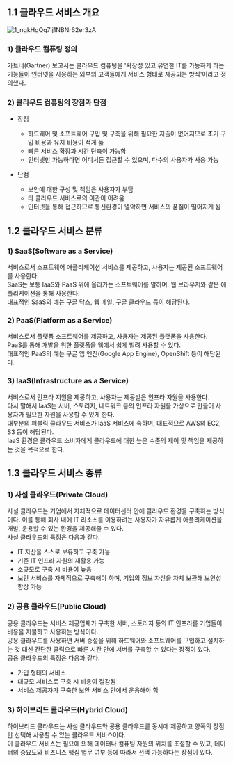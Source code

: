 ## 1.1 클라우드 서비스 개요
![1_ngkHgQq7ij1NBNr62er3zA](https://user-images.githubusercontent.com/53208493/92323793-8b2cd600-f076-11ea-9ea9-d99941848787.png)
### 1) 클라우드 컴퓨팅 정의
가트너(Gartner) 보고서는 클라우드 컴퓨팅을 '확장성 있고 유연한 IT를 가능하게 하는 기능들이 인터넷을 사용하는 외부의 고객들에게 서비스 형태로 제공되는 방식'이라고 정의했다.  

### 2) 클라우드 컴퓨팅의 장점과 단점
- 장점
  - 하드웨어 및 소프트웨어 구입 및 구축을 위해 필요한 지출이 없어지므로 초기 구입 비용과 유지 비용이 적게 듦
  - 빠른 서비스 확장과 시간 단축이 가능함
  - 인터넷만 가능하다면 어디서든 접근할 수 있으며, 다수의 사용자가 사용 가능
  
- 단점
  - 보안에 대한 구성 및 책임은 사용자가 부담
  - 타 클라우드 서비스로의 이관이 어려움
  - 인터넷을 통해 접근하므로 통신환경이 열악하면 서비스의 품질이 떨어지게 됨

## 1.2 클라우드 서비스 분류
### 1) SaaS(Software as a Service)
서비스로서 소프트웨어 애플리케이션 서비스를 제공하고, 사용자는 제공된 소프트웨어를 사용한다.  
SaaS는 보통 IaaS와 PaaS 위에 올라가는 소프트웨어를 말하며, 웹 브라우저와 같은 애플리케이션을 통해 사용한다.   
대표적인 SaaS의 예는 구글 닥스, 웹 메일, 구글 클라우드 등이 해당된다.  

### 2) PaaS(Platform as a Service)
서비스로서 플랫폼 소프트웨어를 제공하고, 사용자는 제공된 플랫폼을 사용한다.   
PaaS를 통해 개발을 위한 플랫폼을 웹에서 쉽게 빌려 사용할 수 있다.  
대표적인 PaaS의 예는 구글 앱 엔진(Google App Engine), OpenShift 등이 해당된다.  

### 3) IaaS(Infrastructure as a Service)
서비스로서 인프라 지원을 제공하고, 사용자는 제공받은 인프라 자원을 사용한다.  
다시 말해서 IaaS는 서버, 스토리지, 네트워크 등의 인프라 자원을 가상으로 만들어 사용자가 필요한 자원을 사용할 수 있게 한다.   
대부분의 퍼블릭 클라우드 서비스가 IaaS 서비스에 속하며, 대표적으로 AWS의 EC2, S3 등이 해당된다.  
IaaS 환경은 클라우드 소비자에게 클라우드에 대한 높은 수준의 제어 및 책임을 제공하는 것을 목적으로 한다.  

## 1.3 클라우드 서비스 종류
### 1) 사설 클라우드(Private Cloud)
사설 클라우드는 기업에서 자체적으로 데이터센터 안에 클라우드 환경을 구축하는 방식이다. 이를 통해 회사 내에 IT 리소스를 이용하려는 사용자가 자유롭게 애플리케이션을 개발, 운용할 수 있는
환경을 제공해줄 수 있다.   
사설 클라우드의 특징은 다음과 같다.
- IT 자산을 스스로 보유하고 구축 가능
- 기존 IT 인프라 자원의 재활용 가능
- 소규모로 구축 시 비용이 높음
- 보안 서비스를 자체적으로 구축해야 하며, 기업의 정보 자산을 자체 보관해 보안성 향상 가능
 
### 2) 공용 클라우드(Public Cloud)
공용 클라우드는 서비스 제공업체가 구축한 서버, 스토리지 등의 IT 인프라를 기업들이 비용을 지불하고 사용하는 방식이다.   
공용 클라우드를 사용하면 서버 증설을 위해 하드웨어와 소프트웨어를 구입하고 설치하는 것 대신 간단한 클릭으로 빠른 시간 안에 서버를 구축할 수 있다는 장점이 있다.   
공용 클라우드의 특징은 다음과 같다.  
- 가입 형태의 서비스
- 대규모 서비스로 구축 시 비용이 절감됨
- 서비스 제공자가 구축한 보안 서비스 안에서 운용해야 함

### 3) 하이브리드 클라우드(Hybrid Cloud)
하이브리드 클라우드는 사설 클라우드와 공용 클라우드를 동시에 제공하고 양쪽의 장점만 선택해 사용할 수 있는 클라우드 서비스이다.   
이 클라우드 서비스는 필요에 의해 데이터나 컴퓨팅 자원의 위치를 조절할 수 있고, 데이터의 중요도와 비즈니스 핵심 업무 여부 등에 따라서 선택 가능하다는 장점이 있다.  
